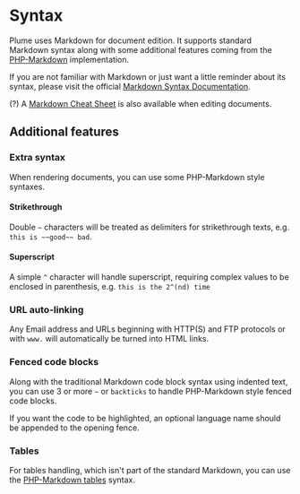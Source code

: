 # Syntax

Plume uses Markdown for document edition. It supports standard Markdown syntax along with some additional features
coming from the [PHP-Markdown][2] implementation.

If you are not familiar with Markdown or just want a little reminder about its syntax, please visit the official
[Markdown Syntax Documentation][1].

(?) A [Markdown Cheat Sheet](/help:MarkdownCheatSheet) is also available when editing documents.


## Additional features


### Extra syntax

When rendering documents, you can use some PHP-Markdown style syntaxes.


#### Strikethrough

Double `~` characters will be treated as delimiters for strikethrough texts, e.g. `this is ~~good~~ bad`.


#### Superscript

A simple `^` character will handle superscript, requiring complex values to be enclosed in parenthesis, e.g.
`this is the 2^(nd) time`


### URL auto-linking

Any Email address and URLs beginning with HTTP(S) and FTP protocols or with `www.` will automatically be turned into
HTML links.


### Fenced code blocks

Along with the traditional Markdown code block syntax using indented text, you can use 3 or more `~` or `backticks` to
handle PHP-Markdown style fenced code blocks.

If you want the code to be highlighted, an optional language name should be appended to the opening fence.


### Tables

For tables handling, which isn't part of the standard Markdown, you can use the [PHP-Markdown tables][3] syntax.


[1]: http://daringfireball.net/projects/markdown/syntax
[2]: http://michelf.ca/projects/php-markdown/
[3]: http://michelf.ca/projects/php-markdown/extra/#table

